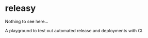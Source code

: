 # releasy

Nothing to see here...

A playground to test out automated release and deployments with CI.